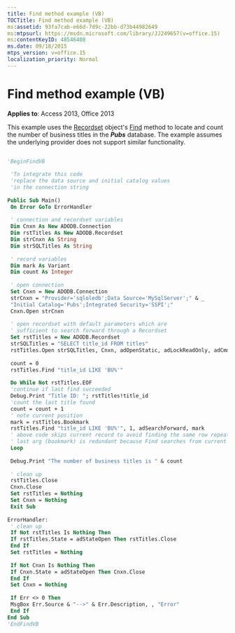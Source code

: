 ```yaml
---
title: Find method example (VB)
TOCTitle: Find method example (VB)
ms:assetid: 93fa7cab-e66d-7d9c-22bb-d73b44982649
ms:mtpsurl: https://msdn.microsoft.com/library/JJ249657(v=office.15)
ms:contentKeyID: 48546408
ms.date: 09/18/2015
mtps_version: v=office.15
localization_priority: Normal
---
```


# Find method example (VB)


**Applies to**: Access 2013, Office 2013

This example uses the [Recordset](recordset-object-ado.md) object's [Find](find-method-ado.md) method to locate and count the number of business titles in the ***Pubs*** database. The example assumes the underlying provider does not support similar functionality.

```vb 
 
'BeginFindVB 
 
 'To integrate this code 
 'replace the data source and initial catalog values 
 'in the connection string 
 
Public Sub Main() 
 On Error GoTo ErrorHandler 
 
 ' connection and recordset variables 
 Dim Cnxn As New ADODB.Connection 
 Dim rstTitles As New ADODB.Recordset 
 Dim strCnxn As String 
 Dim strSQLTitles As String 
 
 ' record variables 
 Dim mark As Variant 
 Dim count As Integer 
 
 ' open connection 
 Set Cnxn = New ADODB.Connection 
 strCnxn = "Provider='sqloledb';Data Source='MySqlServer';" & _ 
 "Initial Catalog='Pubs';Integrated Security='SSPI';" 
 Cnxn.Open strCnxn 
 
 ' open recordset with default parameters which are 
 ' sufficient to search forward through a Recordset 
 Set rstTitles = New ADODB.Recordset 
 strSQLTitles = "SELECT title_id FROM titles" 
 rstTitles.Open strSQLTitles, Cnxn, adOpenStatic, adLockReadOnly, adCmdText 
 
 count = 0 
 rstTitles.Find "title_id LIKE 'BU%'" 
 
 Do While Not rstTitles.EOF 
 'continue if last find succeeded 
 Debug.Print "Title ID: "; rstTitles!title_id 
 'count the last title found 
 count = count + 1 
 ' note current position 
 mark = rstTitles.Bookmark 
 rstTitles.Find "title_id LIKE 'BU%'", 1, adSearchForward, mark 
 ' above code skips current record to avoid finding the same row repeatedly; 
 ' last arg (bookmark) is redundant because Find searches from current position 
 Loop 
 
 Debug.Print "The number of business titles is " & count 
 
 ' clean up 
 rstTitles.Close 
 Cnxn.Close 
 Set rstTitles = Nothing 
 Set Cnxn = Nothing 
 Exit Sub 
 
ErrorHandler: 
 ' clean up 
 If Not rstTitles Is Nothing Then 
 If rstTitles.State = adStateOpen Then rstTitles.Close 
 End If 
 Set rstTitles = Nothing 
 
 If Not Cnxn Is Nothing Then 
 If Cnxn.State = adStateOpen Then Cnxn.Close 
 End If 
 Set Cnxn = Nothing 
 
 If Err <> 0 Then 
 MsgBox Err.Source & "-->" & Err.Description, , "Error" 
 End If 
End Sub 
'EndFindVB 
```

